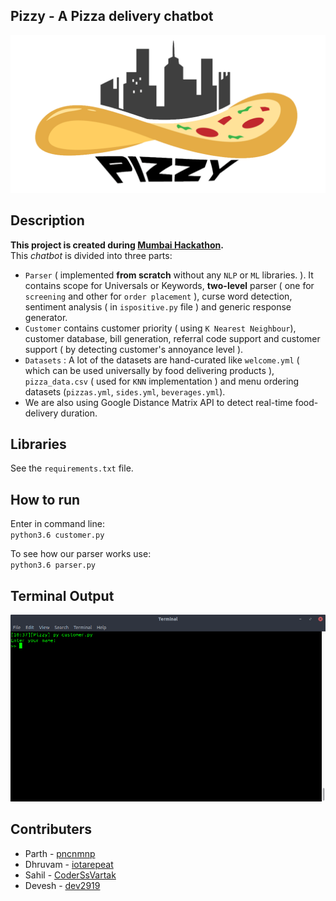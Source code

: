 ## Pizzy - A Pizza delivery chatbot
![pizzy](https://github.com/pncnmnp/Pizzy/blob/master/FrontEnd/static/pizzy.png)

## Description
**This project is created during [Mumbai Hackathon](https://mumbaihackathon.in/).** <br>This _chatbot_ is divided into three parts:
* `Parser` ( implemented **from scratch** without any `NLP` or `ML` libraries. ). It contains scope for Universals or Keywords, **two-level** parser ( one for `screening` and other for `order placement` ), curse word detection, sentiment analysis ( in `ispositive.py` file ) and generic response generator.
* `Customer` contains customer priority ( using `K Nearest Neighbour`), customer database, bill generation, referral code support and customer support ( by detecting customer's annoyance level ).
* `Datasets` : A lot of the datasets are hand-curated like `welcome.yml` ( which can be used universally by food delivering products ), `pizza_data.csv` ( used for `KNN` implementation ) and menu ordering datasets (`pizzas.yml`, `sides.yml`, `beverages.yml`).
* We are also using Google Distance Matrix API to detect real-time food-delivery duration.

## Libraries
See the `requirements.txt` file.

## How to run
Enter in command line:
<br>
`python3.6 customer.py`

To see how our parser works use:
<br>
`python3.6 parser.py`

## Terminal Output
![terminal-output](https://github.com/pncnmnp/Pizzy/blob/master/FrontEnd/terminal-output.gif)

## Contributers
* Parth - [pncnmnp](https://github.com/pncnmnp)
* Dhruvam - [iotarepeat](https://github.com/iotarepeat)
* Sahil - [CoderSsVartak](https://github.com/CoderSsVartak)
* Devesh - [dev2919](https://github.com/dev2919)

